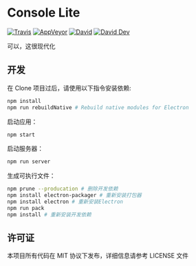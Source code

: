 # Console Lite

[![Travis](https://img.shields.io/travis/CircuitCoder/Console-Lite.svg?style=flat-square)](https://travis-ci.org/CircuitCoder/Console-Lite)
[![AppVeyor](https://img.shields.io/appveyor/ci/CircuitCoder/console-lite.svg?style=flat-square)](https://ci.appveyor.com/project/CircuitCoder/console-lite)
[![David](https://img.shields.io/david/CircuitCoder/Console-Lite.svg?style=flat-square)](https://david-dm.org/CircuitCoder/Console-Lite)
[![David Dev](https://img.shields.io/david/dev/CircuitCoder/Console-Lite.svg?style=flat-square)](https://david-dm.org/CircuitCoder/Console-Lite)

可以，这很现代化

## 开发
在 Clone 项目过后，请使用以下指令安装依赖:

```bash
npm install
npm run rebuildNative # Rebuild native modules for Electron
```

启动应用：

```bash
npm start
```

启动服务器：

```bash
npm run server 
```

生成可执行文件：

```bash
npm prune --producation # 删除开发依赖
npm install electron-packager # 重新安装打包器
npm install electron # 重新安装Electron
npm run pack
npm install # 重新安装开发依赖
```

## 许可证

本项目所有代码在 MIT 协议下发布，详细信息请参考 LICENSE 文件
